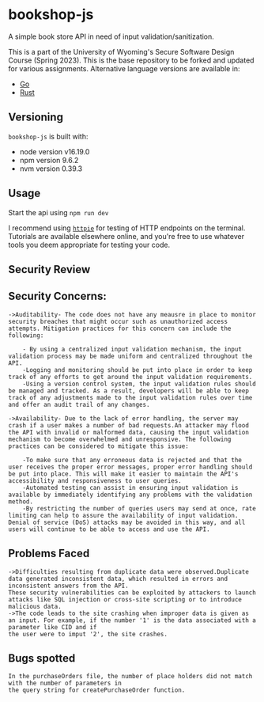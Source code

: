 # bookshop-js

A simple book store API in need of input validation/sanitization.

This is a part of the University of Wyoming's Secure Software Design Course (Spring 2023). This is the base repository to be forked and updated for various assignments. Alternative language versions are available in:

- [Go](https://github.com/andey-robins/bookshop-go)
- [Rust](https://github.com/andey-robins/bookshop-rs)

## Versioning

`bookshop-js` is built with:

- node version v16.19.0
- npm version 9.6.2
- nvm version 0.39.3

## Usage

Start the api using `npm run dev`

I recommend using [`httpie`](https://httpie.io) for testing of HTTP endpoints on the terminal. Tutorials are available elsewhere online, and you're free to use whatever tools you deem appropriate for testing your code.

## Security Review

## Security Concerns:
	->Auditability- The code does not have any meausre in place to monitor security breaches that might occur such as unauthorized access attempts. Mitigation practices for this concern can include the following:

		- By using a centralized input validation mechanism, the input validation process may be made uniform and centralized throughout the API.
		-Logging and monitoring should be put into place in order to keep track of any efforts to get around the input validation requirements. 
		-Using a version control system, the input validation rules should be managed and tracked. As a result, developers will be able to keep track of any adjustments made to the input validation rules over time and offer an audit trail of any changes.

	->Availability- Due to the lack of error handling, the server may crash if a user makes a number of bad requests.An attacker may flood the API with invalid or malformed data, causing the input validation mechanism to become overwhelmed and unresponsive. The following practices can be considered to mitigate this issue:

		-To make sure that any erroneous data is rejected and that the user receives the proper error messages, proper error handling should be put into place. This will make it easier to maintain the API's accessibility and responsiveness to user queries.
		-Automated testing can assist in ensuring input validation is available by immediately identifying any problems with the validation method.
		-By restricting the number of queries users may send at once, rate limiting can help to assure the availability of input validation. Denial of service (DoS) attacks may be avoided in this way, and all users will continue to be able to access and use the API.

## Problems Faced

	->Difficulties resulting from duplicate data were observed.Duplicate data generated inconsistent data, which resulted in errors and inconsistent answers from the API.
	These security vulnerabilities can be exploited by attackers to launch attacks like SQL injection or cross-site scripting or to introduce malicious data.
	->The code leads to the site crashing when improper data is given as an input. For example, if the number '1' is the data associated with a parameter like CID and if 
	the user were to imput '2', the site crashes.


## Bugs spotted
	
	In the purchaseOrders file, the number of place holders did not match with the number of parameters in 
	the query string for createPurchaseOrder function.